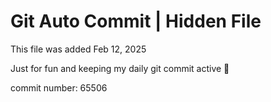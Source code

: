 # Git Auto Commit | Hidden File

This file was added Feb 12, 2025

Just for fun and keeping my daily git commit active 🤪

commit number: 65506
